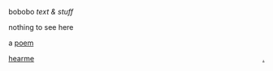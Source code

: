 bobobo *text & stuff*

nothing to see here

a [poem](https://bobobo-git.github.io/readme/knie/Dem%20Schrat%20sein%20Knie.md)

[hearme](https://bobobo-git.github.io/hearme/) <a style="float:right;" href="https://github.com/bobobo-git/readme/">.</a>
